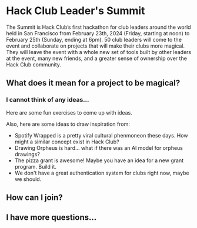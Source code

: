 # Hack Club Leader's Summit

The Summit is Hack Club’s first hackathon for club leaders around the world held in San Francisco from February 23th, 2024 (Friday, starting at noon) to February 25th (Sunday, ending at 6pm). 50 club leaders will come to the event and collaborate on projects that will make their clubs more magical. They will leave the event with a whole new set of tools built by other leaders at the event, many new friends, and a greater sense of ownership over the Hack Club community.

## What does it mean for a project to be magical?

### I cannot think of any ideas...
Here are some fun exercises to come up with ideas.

Also, here are some ideas to draw inspiration from:
* Spotify Wrapped is a pretty viral cultural phenmoneon these days. How might a similar concept exist in Hack Club?
* Drawing Orpheus is hard... what if there was an AI model for orpheus drawings?
* The pizza grant is awesome! Maybe you have an idea for a new grant program. Build it.
* We don't have a great authentication system for clubs right now, maybe we should.

## How can I join?

## I have more questions...

